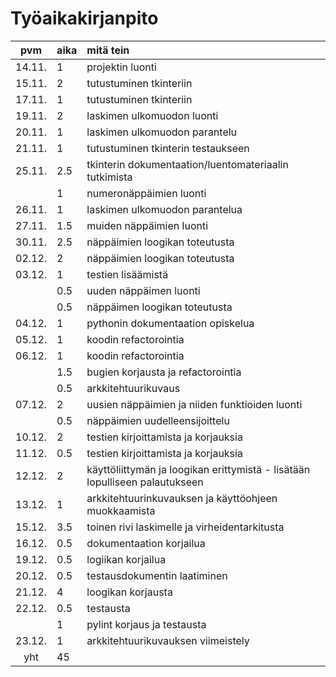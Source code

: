 # Työaikakirjanpito

| pvm | aika | mitä tein  |
| :----:|:-----| :-----|
| 14.11. | 1    | projektin luonti |
| 15.11. | 2    | tutustuminen tkinteriin |
| 17.11. | 1    | tutustuminen tkinteriin |
| 19.11. | 2    | laskimen ulkomuodon luonti |
| 20.11. | 1    | laskimen ulkomuodon parantelu |
| 21.11. | 1    | tutustuminen tkinterin testaukseen |
| 25.11. | 2.5  | tkinterin dokumentaation/luentomateriaalin tutkimista |
|        | 1    | numeronäppäimien luonti |
| 26.11. | 1    | laskimen ulkomuodon parantelua |
| 27.11. | 1.5  | muiden näppäimien luonti |
| 30.11. | 2.5  | näppäimien loogikan toteutusta |
| 02.12. | 2    | näppäimien loogikan toteutusta |
| 03.12. | 1    | testien lisäämistä |
|        | 0.5  | uuden näppäimen luonti |
|        | 0.5  | näppäimen loogikan toteutusta |
| 04.12. | 1    | pythonin dokumentaation opiskelua |
| 05.12. | 1    | koodin refactorointia |
| 06.12. | 1    | koodin refactorointia |
|        | 1.5  | bugien korjausta ja refactorointia |
|        | 0.5  | arkkitehtuurikuvaus |
| 07.12. | 2    | uusien näppäimien ja niiden funktioiden luonti |
|        | 0.5  | näppäimien uudelleensijoittelu |
| 10.12. | 2    | testien kirjoittamista ja korjauksia |
| 11.12. | 0.5  | testien kirjoittamista ja korjauksia |
| 12.12. | 2    | käyttöliittymän ja loogikan erittymistä - lisätään lopulliseen palautukseen |
| 13.12. | 1    | arkkitehtuurinkuvauksen ja käyttöohjeen muokkaamista |
| 15.12. | 3.5  | toinen rivi laskimelle ja virheidentarkitusta |
| 16.12. | 0.5  | dokumentaation korjailua |
| 19.12. | 0.5  | logiikan korjailua |
| 20.12. | 0.5  | testausdokumentin laatiminen |
| 21.12. | 4    | loogikan korjausta |
| 22.12. | 0.5  | testausta |
|        | 1    | pylint korjaus ja testausta |
| 23.12. | 1    | arkkitehtuurikuvauksen viimeistely |
| yht    | 45   | | 